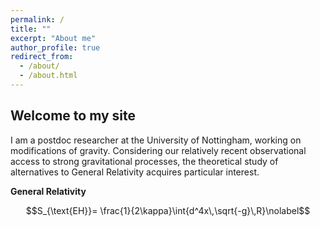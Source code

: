```yaml
---
permalink: /
title: ""
excerpt: "About me"
author_profile: true
redirect_from: 
  - /about/
  - /about.html
---
```


Welcome to my site
------
I am a postdoc researcher at the University of Nottingham, working on modifications of gravity. Considering our relatively recent observational access to strong gravitational processes, the theoretical study of alternatives to General Relativity acquires particular interest.


**General Relativity**

$$S_{\text{EH}}= \frac{1}{2\kappa}\int{d^4x\,\sqrt{-g}\,R}\nolabel$$

